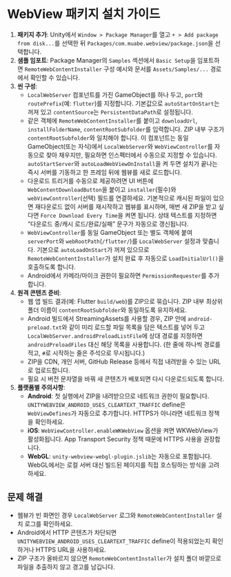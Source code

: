# WebView 패키지 설치 가이드

1. **패키지 추가**: Unity에서 `Window > Package Manager`를 열고 `+ > Add package from disk...`를 선택한 뒤 `Packages/com.muabe.webview/package.json`을 선택합니다.
2. **샘플 임포트**: Package Manager의 `Samples` 섹션에서 `Basic Setup`을 임포트하면 `RemoteWebContentInstaller` 구성 예시와 문서를 `Assets/Samples/...` 경로에서 확인할 수 있습니다.
3. **씬 구성**:
   - `LocalWebServer` 컴포넌트를 가진 GameObject를 하나 두고, `port`와 `routePrefix`(예: `flutter`)를 지정합니다. 기본값으로 `autoStartOnStart`는 꺼져 있고 `contentSource`는 `PersistentDataPath`로 설정됩니다.
   - 같은 객체에 `RemoteWebContentInstaller`를 붙이고 `downloadUrl`, `installFolderName`, `contentRootSubfolder`를 입력합니다. ZIP 내부 구조가 `contentRootSubfolder`와 일치해야 합니다. 이 컴포넌트는 동일 GameObject(또는 자식)에서 `LocalWebServer`와 `WebViewController`를 자동으로 찾아 채우지만, 필요하면 인스펙터에서 수동으로 지정할 수 있습니다. `autoStartServer`와 `autoLoadWebViewOnInstall`을 켜 두면 설치가 끝나는 즉시 서버를 기동하고 한 프레임 뒤에 웹뷰를 새로 로드합니다.
   - 다운로드 트리거를 수동으로 제공하려면 UI 버튼에 `WebContentDownloadButton`을 붙이고 `installer`(필수)와 `webViewController`(선택) 필드를 연결하세요. 기본적으로 캐시된 파일이 있으면 재다운로드 없이 서버를 재시작하고 웹뷰를 표시하며, 매번 새 ZIP을 받고 싶다면 `Force Download Every Time`을 켜면 됩니다. 상태 텍스트를 지정하면 “다운로드 중/캐시 로드/완료/실패” 문구가 자동으로 갱신됩니다.
   - `WebViewController`를 동일 GameObject 또는 별도 객체에 붙여 `serverPort`와 `webRootPath`(`/flutter/`)를 `LocalWebServer` 설정과 맞춥니다. 기본으로 `autoLoadOnStart`가 꺼져 있으므로 `RemoteWebContentInstaller`가 설치 완료 후 자동으로 `LoadInitialUrl()`을 호출하도록 합니다.
   - Android에서 카메라/마이크 권한이 필요하면 `PermissionRequester`를 추가합니다.
4. **원격 콘텐츠 준비**:
   - 웹 앱 빌드 결과(예: Flutter `build/web`)를 ZIP으로 묶습니다. ZIP 내부 최상위 폴더 이름이 `contentRootSubfolder`와 동일하도록 유지하세요.
   - Android 빌드에서 StreamingAssets를 사용할 경우, ZIP 안에 `android-preload.txt`와 같이 미리 로드할 파일 목록을 담은 텍스트를 넣어 두고 `LocalWebServer.androidPreloadListFile`에 상대 경로를 지정하면 `androidPreloadFiles` 대신 해당 목록을 사용합니다. (한 줄에 하나씩 경로를 적고, `#`로 시작하는 줄은 주석으로 무시됩니다.)
   - ZIP을 CDN, 개인 서버, GitHub Release 등에서 직접 내려받을 수 있는 URL로 업로드합니다.
   - 필요 시 버전 문자열을 바꿔 새 콘텐츠가 배포되면 다시 다운로드되도록 합니다.
5. **플랫폼별 주의사항**:
   - **Android**: 첫 실행에서 ZIP을 내려받으므로 네트워크 권한이 필요합니다. `UNITYWEBVIEW_ANDROID_USES_CLEARTEXT_TRAFFIC` define은 `WebViewDefines`가 자동으로 추가합니다. HTTPS가 아니라면 네트워크 정책을 확인하세요.
   - **iOS**: `WebViewController.enableWKWebView` 옵션을 켜면 WKWebView가 활성화됩니다. App Transport Security 정책 때문에 HTTPS 사용을 권장합니다.
   - **WebGL**: `unity-webview-webgl-plugin.jslib`는 자동으로 포함됩니다. WebGL에서는 로컬 서버 대신 빌드된 페이지를 직접 호스팅하는 방식을 고려하세요.

## 문제 해결
- 웹뷰가 빈 화면인 경우 `LocalWebServer` 로그와 `RemoteWebContentInstaller` 설치 로그를 확인하세요.
- Android에서 HTTP 콘텐츠가 차단되면 `UNITYWEBVIEW_ANDROID_USES_CLEARTEXT_TRAFFIC` define이 적용되었는지 확인하거나 HTTPS URL을 사용하세요.
- ZIP 구조가 올바르지 않으면 `RemoteWebContentInstaller`가 설치 폴더 바깥으로 파일을 추출하지 않고 경고를 남깁니다.
